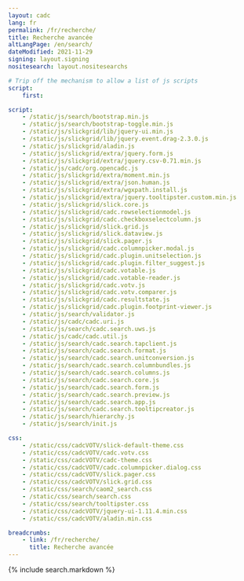 ```yaml
---
layout: cadc
lang: fr
permalink: /fr/recherche/
title: Recherche avancée
altLangPage: /en/search/
dateModified: 2021-11-29
signing: layout.signing
nositesearch: layout.nositesearchs

# Trip off the mechanism to allow a list of js scripts
script:
    first:

script:
    - /static/js/search/bootstrap.min.js
    - /static/js/search/bootstrap-toggle.min.js
    - /static/js/slickgrid/lib/jquery-ui.min.js
    - /static/js/slickgrid/lib/jquery.event.drag-2.3.0.js
    - /static/js/slickgrid/aladin.js
    - /static/js/slickgrid/extra/jquery.form.js
    - /static/js/slickgrid/extra/jquery.csv-0.71.min.js
    - /static/js/cadc/org.opencadc.js
    - /static/js/slickgrid/extra/moment.min.js
    - /static/js/slickgrid/extra/json.human.js
    - /static/js/slickgrid/extra/wgxpath.install.js
    - /static/js/slickgrid/extra/jquery.tooltipster.custom.min.js
    - /static/js/slickgrid/slick.core.js
    - /static/js/slickgrid/cadc.rowselectionmodel.js
    - /static/js/slickgrid/cadc.checkboxselectcolumn.js
    - /static/js/slickgrid/slick.grid.js
    - /static/js/slickgrid/slick.dataview.js
    - /static/js/slickgrid/slick.pager.js
    - /static/js/slickgrid/cadc.columnpicker.modal.js
    - /static/js/slickgrid/cadc.plugin.unitselection.js
    - /static/js/slickgrid/cadc.plugin.filter_suggest.js
    - /static/js/slickgrid/cadc.votable.js
    - /static/js/slickgrid/cadc.votable-reader.js
    - /static/js/slickgrid/cadc.votv.js
    - /static/js/slickgrid/cadc.votv.comparer.js
    - /static/js/slickgrid/cadc.resultstate.js
    - /static/js/slickgrid/cadc.plugin.footprint-viewer.js
    - /static/js/search/validator.js
    - /static/js/cadc/cadc.uri.js
    - /static/js/search/cadc.search.uws.js
    - /static/js/cadc/cadc.util.js
    - /static/js/search/cadc.search.tapclient.js
    - /static/js/search/cadc.search.format.js
    - /static/js/search/cadc.search.unitconversion.js
    - /static/js/search/cadc.search.columnbundles.js
    - /static/js/search/cadc.search.columns.js
    - /static/js/search/cadc.search.core.js
    - /static/js/search/cadc.search.form.js
    - /static/js/search/cadc.search.preview.js
    - /static/js/search/cadc.search.app.js
    - /static/js/search/cadc.search.tooltipcreator.js
    - /static/js/search/hierarchy.js
    - /static/js/search/init.js

css: 
    - /static/css/cadcVOTV/slick-default-theme.css
    - /static/css/cadcVOTV/cadc.votv.css
    - /static/css/cadcVOTV/cadc-theme.css
    - /static/css/cadcVOTV/cadc.columnpicker.dialog.css
    - /static/css/cadcVOTV/slick.pager.css
    - /static/css/cadcVOTV/slick.grid.css
    - /static/css/search/caom2_search.css
    - /static/css/search/search.css
    - /static/css/search/tooltipster.css
    - /static/css/cadcVOTV/jquery-ui-1.11.4.min.css
    - /static/css/cadcVOTV/aladin.min.css

breadcrumbs:
    - link: /fr/recherche/
      title: Recherche avancée
---
```


{% include search.markdown %}
